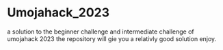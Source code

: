 # Umojahack_2023
a solution to the beginner challenge and intermediate challenge of umojahack 2023
the repository will gie you a relativly good solution
enjoy.
